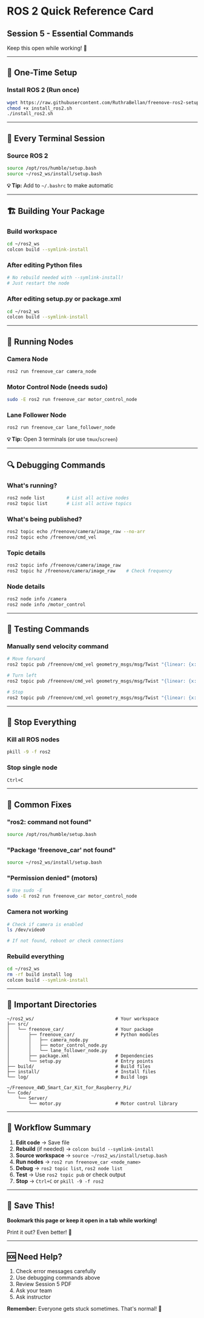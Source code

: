 # ROS 2 Quick Reference Card
## Session 5 - Essential Commands

Keep this open while working! 📌

---

## 🚀 One-Time Setup

### Install ROS 2 (Run once)
```bash
wget https://raw.githubusercontent.com/RuthraBellan/freenove-ros2-setup/main/install_ros2.sh
chmod +x install_ros2.sh
./install_ros2.sh
```

---

## 🔄 Every Terminal Session

### Source ROS 2
```bash
source /opt/ros/humble/setup.bash
source ~/ros2_ws/install/setup.bash
```

**💡 Tip:** Add to `~/.bashrc` to make automatic

---

## 🏗️ Building Your Package

### Build workspace
```bash
cd ~/ros2_ws
colcon build --symlink-install
```

### After editing Python files
```bash
# No rebuild needed with --symlink-install!
# Just restart the node
```

### After editing setup.py or package.xml
```bash
cd ~/ros2_ws
colcon build --symlink-install
```

---

## 🏃 Running Nodes

### Camera Node
```bash
ros2 run freenove_car camera_node
```

### Motor Control Node (needs sudo)
```bash
sudo -E ros2 run freenove_car motor_control_node
```

### Lane Follower Node
```bash
ros2 run freenove_car lane_follower_node
```

**💡 Tip:** Open 3 terminals (or use `tmux`/`screen`)

---

## 🔍 Debugging Commands

### What's running?
```bash
ros2 node list        # List all active nodes
ros2 topic list       # List all active topics
```

### What's being published?
```bash
ros2 topic echo /freenove/camera/image_raw --no-arr
ros2 topic echo /freenove/cmd_vel
```

### Topic details
```bash
ros2 topic info /freenove/camera/image_raw
ros2 topic hz /freenove/camera/image_raw    # Check frequency
```

### Node details
```bash
ros2 node info /camera
ros2 node info /motor_control
```

---

## 🧪 Testing Commands

### Manually send velocity command
```bash
# Move forward
ros2 topic pub /freenove/cmd_vel geometry_msgs/msg/Twist "{linear: {x: 0.2}, angular: {z: 0.0}}"

# Turn left
ros2 topic pub /freenove/cmd_vel geometry_msgs/msg/Twist "{linear: {x: 0.0}, angular: {z: 0.5}}"

# Stop
ros2 topic pub /freenove/cmd_vel geometry_msgs/msg/Twist "{linear: {x: 0.0}, angular: {z: 0.0}}"
```

---

## 🛑 Stop Everything

### Kill all ROS nodes
```bash
pkill -9 -f ros2
```

### Stop single node
```bash
Ctrl+C
```

---

## 🔧 Common Fixes

### "ros2: command not found"
```bash
source /opt/ros/humble/setup.bash
```

### "Package 'freenove_car' not found"
```bash
source ~/ros2_ws/install/setup.bash
```

### "Permission denied" (motors)
```bash
# Use sudo -E
sudo -E ros2 run freenove_car motor_control_node
```

### Camera not working
```bash
# Check if camera is enabled
ls /dev/video0

# If not found, reboot or check connections
```

### Rebuild everything
```bash
cd ~/ros2_ws
rm -rf build install log
colcon build --symlink-install
```

---

## 📂 Important Directories

```
~/ros2_ws/                              # Your workspace
├── src/
│   └── freenove_car/                   # Your package
│       ├── freenove_car/               # Python modules
│       │   ├── camera_node.py
│       │   ├── motor_control_node.py
│       │   └── lane_follower_node.py
│       ├── package.xml                 # Dependencies
│       └── setup.py                    # Entry points
├── build/                              # Build files
├── install/                            # Install files
└── log/                                # Build logs

~/Freenove_4WD_Smart_Car_Kit_for_Raspberry_Pi/
└── Code/
    └── Server/
        └── motor.py                    # Motor control library
```

---

## 📝 Workflow Summary

1. **Edit code** → Save file
2. **Rebuild** (if needed) → `colcon build --symlink-install`
3. **Source workspace** → `source ~/ros2_ws/install/setup.bash`
4. **Run nodes** → `ros2 run freenove_car <node_name>`
5. **Debug** → `ros2 topic list`, `ros2 node list`
6. **Test** → Use `ros2 topic pub` or check output
7. **Stop** → `Ctrl+C` or `pkill -9 -f ros2`

---

## 💾 Save This!

**Bookmark this page or keep it open in a tab while working!**

Print it out? Even better! 📄

---

## 🆘 Need Help?

1. Check error messages carefully
2. Use debugging commands above
3. Review Session 5 PDF
4. Ask your team
5. Ask instructor

**Remember:** Everyone gets stuck sometimes. That's normal! 💪
